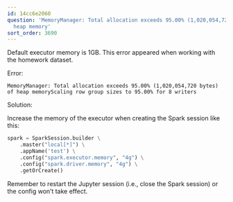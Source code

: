 ```yaml
---
id: 14cc6e2060
question: 'MemoryManager: Total allocation exceeds 95.00% (1,020,054,720 bytes) of
  heap memory'
sort_order: 3690
---
```


Default executor memory is 1GB. This error appeared when working with the homework dataset.

Error:

```plaintext
MemoryManager: Total allocation exceeds 95.00% (1,020,054,720 bytes) of heap memoryScaling row group sizes to 95.00% for 8 writers
```

Solution:

Increase the memory of the executor when creating the Spark session like this:

```python
spark = SparkSession.builder \
    .master("local[*]") \
    .appName('test') \
    .config("spark.executor.memory", "4g") \
    .config("spark.driver.memory", "4g") \
    .getOrCreate()
```

Remember to restart the Jupyter session (i.e., close the Spark session) or the config won’t take effect.